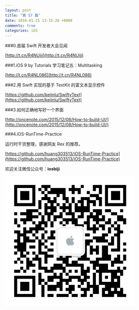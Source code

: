 ```yaml
---
layout: post
title: "第 57 篇"
date: 2016-01-11 13:15:28 +0800
comments: true
categories: iOS
---
```

###0.首届 Swift 开发者大会见闻

[http://t.cn/R4NUijj](http://t.cn/R4NUijj)  

###1.iOS 9 by Tutorials 学习笔记五：Multitasking 

[http://t.cn/R4NL086](http://t.cn/R4NL086)  

###2.用 Swift 实现的基于 TextKit 的富文本显示控件

[https://github.com/kejinlu/SwiftyText](https://github.com/kejinlu/SwiftyText)  

###3.如何正确地写好一个界面

[http://oncenote.com/2015/12/08/How-to-build-UI/](http://oncenote.com/2015/12/08/How-to-build-UI/)  

###4.iOS-RunTime-Practice

运行时干货整理，感谢网友 Rex 的推荐。 

[https://github.com/huang303513/iOS-RunTime-Practice](https://github.com/huang303513/iOS-RunTime-Practice)  

欢迎关注微信公众号：**iosbiji**

![iOS开发笔记](/images/weixin.jpg)